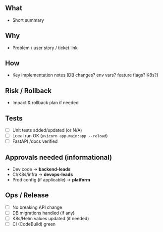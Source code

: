 ## What
- Short summary

## Why
- Problem / user story / ticket link

## How
- Key implementation notes (DB changes? env vars? feature flags? K8s?)

## Risk / Rollback
- Impact & rollback plan if needed

## Tests
- [ ] Unit tests added/updated (or N/A)
- [ ] Local run OK (`uvicorn app.main:app --reload`)
- [ ] FastAPI /docs verified

## Approvals needed (informational)
- Dev code → **backend-leads**
- CI/K8s/infra → **devops-leads**
- Prod config (if applicable) → **platform**

## Ops / Release
- [ ] No breaking API change
- [ ] DB migrations handled (if any)
- [ ] K8s/Helm values updated (if needed)
- [ ] CI (CodeBuild) green
